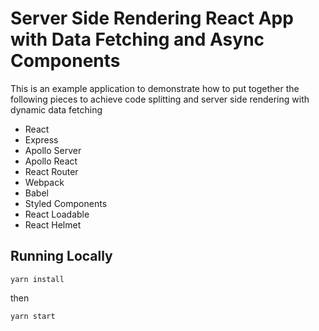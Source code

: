 # Server Side Rendering React App with Data Fetching and Async Components

This is an example application to demonstrate how to put together the following pieces to achieve
code splitting and server side rendering with dynamic data fetching

- React
- Express
- Apollo Server
- Apollo React
- React Router
- Webpack
- Babel
- Styled Components
- React Loadable
- React Helmet

## Running Locally

```
yarn install
```

then

```
yarn start
```
